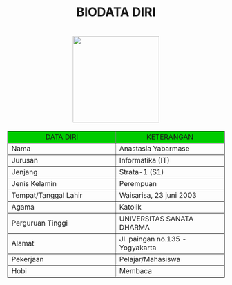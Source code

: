 </head>
<body>
<h1 align="center">BIODATA DIRI</h1>
<table width="745" border="1" cellspacing="0" cellpadding="5" align="center">
<tr align="center" bgcolor="##00cc00">
<td width="374">DATA DIRI</td>
<td width="353">KETERANGAN</td>
<h1 align="center"><img src="ann.jpeg" width="200px"><br>
</tr>
<tr>
<td>Nama</td>
<td>Anastasia Yabarmase</td> 
</tr>
<tr>
<td>Jurusan</td>
<td>Informatika (IT)</td>
</tr>
<tr>
<td>Jenjang</td>
<td>Strata-1 (S1)</td>
</tr>
<tr>
<td>Jenis Kelamin</td>
<td>Perempuan</td>
</tr>
<tr>
<td>Tempat/Tanggal Lahir</td>
<td>Waisarisa, 23 juni 2003</td>
</tr>
<tr>
<td>Agama</td>
<td>Katolik</td>
</tr>
<tr>
<td>Perguruan Tinggi</td>
<td>UNIVERSITAS SANATA DHARMA</td>
</tr>
<tr>
<td>Alamat</td>
<td>Jl. paingan no.135 - Yogyakarta</td>
</tr>
<tr>
<td>Pekerjaan</td>
<td>Pelajar/Mahasiswa</td>
</tr>
<tr>
<td>Hobi</td>
<td>Membaca</td>
</tr>
</table>
</body>
</html>

